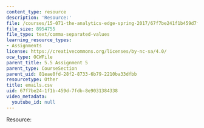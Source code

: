 ```yaml
---
content_type: resource
description: 'Resource:'
file: /courses/15-071-the-analytics-edge-spring-2017/67f7be241f1b459d7fdb8e9031384338_emails.csv
file_size: 8954755
file_type: text/comma-separated-values
learning_resource_types:
- Assignments
license: https://creativecommons.org/licenses/by-nc-sa/4.0/
ocw_type: OCWFile
parent_title: 5.5 Assignment 5
parent_type: CourseSection
parent_uid: 81eae0fd-28f2-8733-6b79-2210ba33dfbb
resourcetype: Other
title: emails.csv
uid: 67f7be24-1f1b-459d-7fdb-8e9031384338
video_metadata:
  youtube_id: null
---
```

Resource: